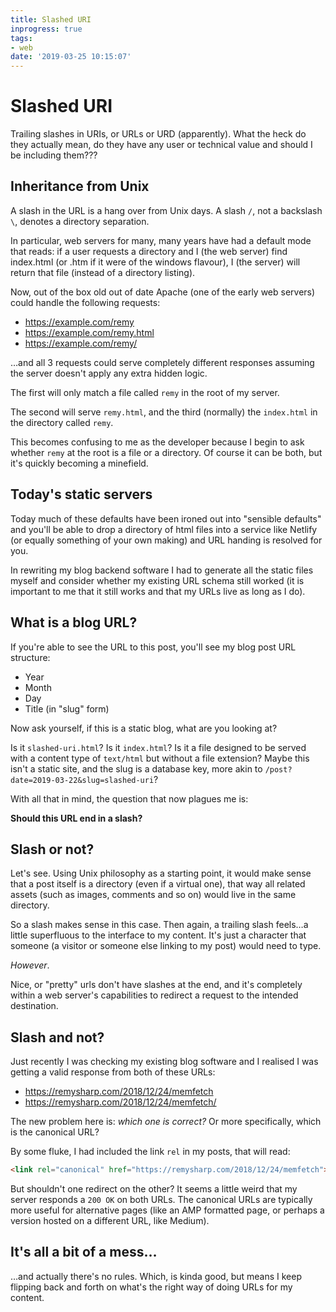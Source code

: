 ```yaml
---
title: Slashed URI
inprogress: true
tags:
- web
date: '2019-03-25 10:15:07'
---
```


# Slashed URI

Trailing slashes in URIs, or URLs or URD (apparently). What the heck do they actually mean, do they have any user or technical value and should I be including them???

<!--more-->

## Inheritance from Unix

A slash in the URL is a hang over from Unix days. A slash `/`, not a backslash `\`, denotes a directory separation.

In particular, web servers for many, many years have had a default mode that reads: if a user requests a directory and I (the web server) find index.html (or .htm if it were of the windows flavour), I (the server) will return that file (instead of a directory listing).

Now, out of the box old out of date Apache (one of the early web servers) could handle the following requests:

- https://example.com/remy
- https://example.com/remy.html
- https://example.com/remy/

…and all 3 requests could serve completely different responses assuming the server doesn't apply any extra hidden logic.

The first will only match a file called `remy` in the root of my server.

The second will serve `remy.html`, and the third (normally) the `index.html` in the directory called `remy`.

This becomes confusing to me as the developer because I begin to ask whether `remy` at the root is a file or a directory. Of course it can be both, but it's quickly becoming a minefield.

## Today's static servers

Today much of these defaults have been ironed out into "sensible defaults" and you'll be able to drop a directory of html files into a service like Netlify (or equally something of your own making) and URL handing is resolved for you.

In rewriting my blog backend software I had to generate all the static files myself and consider whether my existing URL schema still worked (it is important to me that it still works and that my URLs live as long as I do).

## What is a blog URL?

If you're able to see the URL to this post, you'll see my blog post URL structure:

- Year
- Month
- Day
- Title (in "slug" form)

Now ask yourself, if this is a static blog, what are you looking at?

Is it `slashed-uri.html`? Is it `index.html`? Is it a file designed to be served with a content type of `text/html` but without a file extension? Maybe this isn't a static site, and the slug is a database key, more akin to `/post?date=2019-03-22&slug=slashed-uri`?

With all that in mind, the question that now plagues me is: 

**Should this URL end in a slash?**

## Slash or not?

Let's see. Using Unix philosophy as a starting point, it would make sense that a post itself is a directory (even if a virtual one), that way all related assets (such as images, comments and so on) would live in the same directory.

So a slash makes sense in this case. Then again, a trailing slash feels…a little superfluous to the interface to my content. It's just a character that someone (a visitor or someone else linking to my post) would need to type.

_However_. 

Nice, or "pretty" urls don't have slashes at the end, and it's completely within a web server's capabilities to redirect a request to the intended destination.

## Slash and not?

Just recently I was checking my existing blog software and I realised I was getting a valid response from both of these URLs:

- https://remysharp.com/2018/12/24/memfetch
- https://remysharp.com/2018/12/24/memfetch/

The new problem here is: _which one is correct?_ Or more specifically, which is the canonical URL?

By some fluke, I had included the link `rel` in my posts, that will read:

```html
<link rel="canonical" href="https://remysharp.com/2018/12/24/memfetch">
```

But shouldn't one redirect on the other? It seems a little weird that my server responds a `200 OK` on both URLs. The canonical URLs are typically more useful for alternative pages (like an AMP formatted page, or perhaps a version hosted on a different URL, like Medium).

## It's all a bit of a mess…

…and actually there's no rules. Which, is kinda good, but means I keep flipping back and forth on what's the right way of doing URLs for my content.

